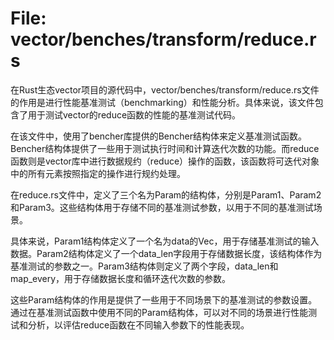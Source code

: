 # File: vector/benches/transform/reduce.rs

在Rust生态vector项目的源代码中，vector/benches/transform/reduce.rs文件的作用是进行性能基准测试（benchmarking）和性能分析。具体来说，该文件包含了用于测试vector的reduce函数的性能的基准测试代码。

在该文件中，使用了bencher库提供的Bencher结构体来定义基准测试函数。Bencher结构体提供了一些用于测试执行时间和计算迭代次数的功能。而reduce函数则是vector库中进行数据规约（reduce）操作的函数，该函数将可迭代对象中的所有元素按照指定的操作进行规约处理。

在reduce.rs文件中，定义了三个名为Param的结构体，分别是Param1、Param2和Param3。这些结构体用于存储不同的基准测试参数，以用于不同的基准测试场景。

具体来说，Param1结构体定义了一个名为data的Vec<i32>，用于存储基准测试的输入数据。Param2结构体定义了一个data_len字段用于存储数据长度，该结构体作为基准测试的参数之一。Param3结构体则定义了两个字段，data_len和map_every，用于存储数据长度和循环迭代次数的参数。

这些Param结构体的作用是提供了一些用于不同场景下的基准测试的参数设置。通过在基准测试函数中使用不同的Param结构体，可以对不同的场景进行性能测试和分析，以评估reduce函数在不同输入参数下的性能表现。


